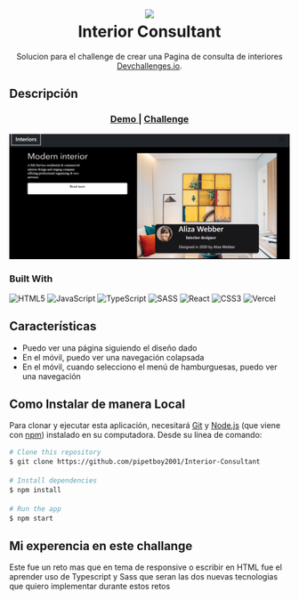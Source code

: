 <div align="center">
      <h1> <img src="/public/logo192.png" width="80px"><br/>Interior Consultant
</h1></div>

<div align="center">
Solucion para el challenge de crear una Pagina de consulta de interiores
<a href="http://devchallenges.io" target="_blank">Devchallenges.io</a>.
</div>

## Descripción

<div align="center">
  <h3>
    <a href="https://interior-pipetboy.vercel.app/">
      Demo
    </a>
    <span> | </span>
    <a href="https://devchallenges.io/challenges/Jymh2b2FyebRTUljkNcb">
      Challenge
    </a>
  </h3>
</div>

![screenshot](public/Page.png)


### Built With
 ![HTML5](https://img.shields.io/badge/html5-%23E34F26.svg?style=for-the-badge&logo=html5&logoColor=white) ![JavaScript](https://img.shields.io/badge/javascript-%23323330.svg?style=for-the-badge&logo=javascript&logoColor=%23F7DF1E) ![TypeScript](https://img.shields.io/badge/typescript-%23007ACC.svg?style=for-the-badge&logo=typescript&logoColor=white) ![SASS](https://img.shields.io/badge/SASS-hotpink.svg?style=for-the-badge&logo=SASS&logoColor=white) ![React](https://img.shields.io/badge/react-%2320232a.svg?style=for-the-badge&logo=react&logoColor=%2361DAFB) ![CSS3](https://img.shields.io/badge/css3-%231572B6.svg?style=for-the-badge&logo=css3&logoColor=white) ![Vercel](https://img.shields.io/badge/vercel-%23000000.svg?style=for-the-badge&logo=vercel&logoColor=white)
     
## Características

- Puedo ver una página siguiendo el diseño dado
- En el móvil, puedo ver una navegación colapsada
- En el móvil, cuando selecciono el menú de hamburguesas, puedo ver una navegación

## Como Instalar de manera Local
Para clonar y ejecutar esta aplicación, necesitará [Git](https://git-scm.com) y [Node.js](https://nodejs.org/en/download/) (que viene con [ npm](http://npmjs.com)) instalado en su computadora. Desde su línea de comando:

```bash
# Clone this repository
$ git clone https://github.com/pipetboy2001/Interior-Consultant

# Install dependencies
$ npm install

# Run the app
$ npm start
```
## Mi experencia en este challange
Este fue un reto mas que en tema de responsive o escribir en HTML fue el aprender uso de Typescript y Sass que seran las dos nuevas tecnologias que quiero implementar durante estos retos 